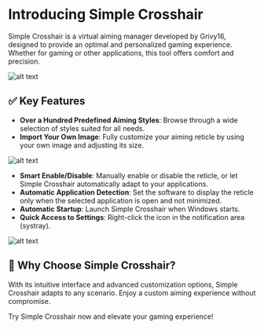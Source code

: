# Introducing Simple Crosshair

Simple Crosshair is a virtual aiming manager developed by Grivy16, designed to provide an optimal and personalized gaming experience. Whether for gaming or other applications, this tool offers comfort and precision.

![alt text](https://github.com/Grivy16/Simple-Crosshair/blob/main/image/Apre%C3%A7us-de-lapp.png)

## ✅ Key Features
- **Over a Hundred Predefined Aiming Styles**: Browse through a wide selection of styles suited for all needs.
- **Import Your Own Image**: Fully customize your aiming reticle by using your own image and adjusting its size.

![alt text](https://github.com/Grivy16/Simple-Crosshair/blob/main/image/Apre%C3%A7us-de-lapp-pointer.png)

- **Smart Enable/Disable**: Manually enable or disable the reticle, or let Simple Crosshair automatically adapt to your applications.
- **Automatic Application Detection**: Set the software to display the reticle only when the selected application is open and not minimized.
- **Automatic Startup**: Launch Simple Crosshair when Windows starts.
- **Quick Access to Settings**: Right-click the icon in the notification area (systray).

![alt text](https://github.com/Grivy16/Simple-Crosshair/blob/main/image/Apre%C3%A7us-menucontex.png)

## 🚀 Why Choose Simple Crosshair?
With its intuitive interface and advanced customization options, Simple Crosshair adapts to any scenario. Enjoy a custom aiming experience without compromise.

Try Simple Crosshair now and elevate your gaming experience!

